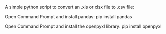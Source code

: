 A simple python script to convert an .xls or xlsx file to .csv file:

Open Command Prompt and install pandas: pip install pandas

Open Command Prompt and install the openpyxl library: pip install openpyxl

